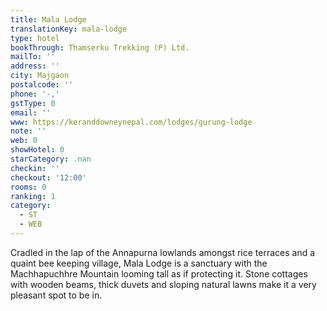 ```yaml
---
title: Mala Lodge
translationKey: mala-lodge
type: hotel
bookThrough: Thamserku Trekking (P) Ltd.
mailTo: ''
address: ''
city: Majgaon
postalcode: ''
phone: '-,'
gstType: 0
email: ''
www: https://keranddowneynepal.com/lodges/gurung-lodge
note: ''
web: 0
showHotel: 0
starCategory: .nan
checkin: ''
checkout: '12:00'
rooms: 0
ranking: 1
category:
  - ST
  - WEB
---
```





Cradled in the lap of the Annapurna lowlands amongst rice terraces and a quaint bee keeping village, Mala Lodge is a sanctuary with the Machhapuchhre Mountain looming tall as if protecting it. Stone cottages with wooden beams, thick duvets and sloping natural lawns make it a very pleasant spot to be in.
